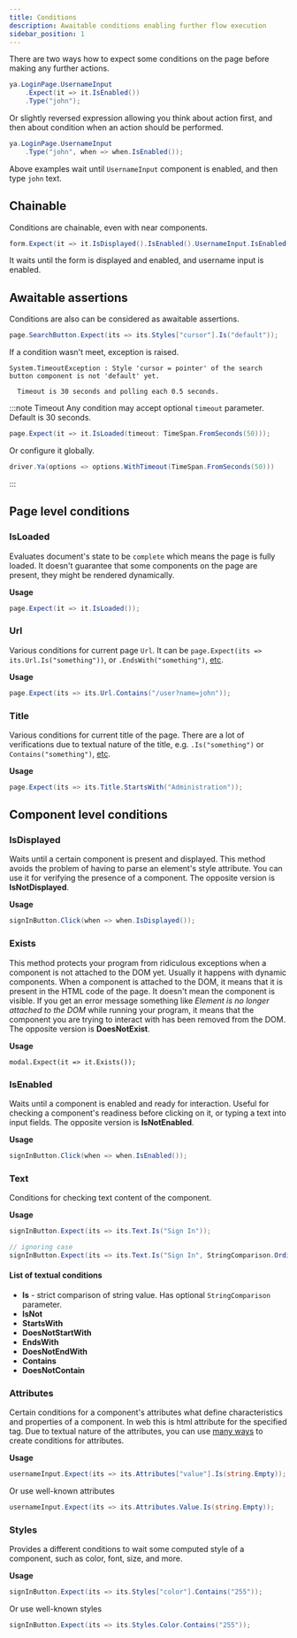 ```yaml
---
title: Conditions
description: Awaitable conditions enabling further flow execution
sidebar_position: 1
---
```


There are two ways how to expect some conditions on the page before making any further actions.

```csharp
ya.LoginPage.UsernameInput
    .Expect(it => it.IsEnabled())
    .Type("john");
```

Or slightly reversed expression allowing you think about action first, and then about condition when an action should be performed.

```csharp
ya.LoginPage.UsernameInput
    .Type("john", when => when.IsEnabled());
```

Above examples wait until `UsernameInput` component is enabled, and then type `john` text.

## Chainable
Conditions are chainable, even with near components.

```csharp
form.Expect(it => it.IsDisplayed().IsEnabled().UsernameInput.IsEnabled()).Submit();
```

It waits until the form is displayed and enabled, and username input is enabled.

## Awaitable assertions
Conditions are also can be considered as awaitable assertions.

```csharp
page.SearchButton.Expect(its => its.Styles["cursor"].Is("default"));
```
If a condition wasn't meet, exception is raised.
```
System.TimeoutException : Style 'cursor = pointer' of the search button component is not 'default' yet.

  Timeout is 30 seconds and polling each 0.5 seconds.
```

:::note Timeout
Any condition may accept optional `timeout` parameter. Default is 30 seconds.

```csharp
page.Expect(it => it.IsLoaded(timeout: TimeSpan.FromSeconds(50)));
```

Or configure it globally.

```csharp
driver.Ya(options => options.WithTimeout(TimeSpan.FromSeconds(50)))
```
:::


## Page level conditions

### IsLoaded
Evaluates document's state to be `complete` which means the page is fully loaded. It doesn't guarantee that some components on the page are present, they might be rendered dynamically. 

**Usage**
```csharp
page.Expect(it => it.IsLoaded());
```

### Url
Various conditions for current page `Url`. It can be `page.Expect(its => its.Url.Is("something"))`, or `.EndsWith("something")`, [etc](#list-of-textual-conditions).

**Usage**
```csharp
page.Expect(its => its.Url.Contains("/user?name=john"));
```

### Title
Various conditions for current title of the page. There are a lot of verifications due to textual nature of the title, e.g. `.Is("something")` or `Contains("something")`, [etc](#list-of-textual-conditions).

**Usage**
```csharp
page.Expect(its => its.Title.StartsWith("Administration"));
```


## Component level conditions

### IsDisplayed
Waits until a certain component is present and displayed. This method avoids the problem of having to parse an element's style attribute. You can use it for verifying the presence of a component. The opposite version is **IsNotDisplayed**.

**Usage**
```csharp
signInButton.Click(when => when.IsDisplayed());
```

### Exists
This method protects your program from ridiculous exceptions when a component is not attached to the DOM yet. Usually it happens with dynamic components. When a component is attached to the DOM, it means that it is present in the HTML code of the page. It doesn't mean the component is visible. If you get an error message something like _Element is no longer attached to the DOM_ while running your program, it means that the component you are trying to interact with has been removed from the DOM. The opposite version is **DoesNotExist**.

**Usage**
```charp
modal.Expect(it => it.Exists());
```

### IsEnabled
Waits until a component is enabled and ready for interaction. Useful for checking a component's readiness before clicking on it, or typing a text into input fields. The opposite version is **IsNotEnabled**.

**Usage**
```csharp
signInButton.Click(when => when.IsEnabled());
```

### Text
Conditions for checking text content of the component.

**Usage**
```csharp
signInButton.Expect(its => its.Text.Is("Sign In"));

// ignoring case
signInButton.Expect(its => its.Text.Is("Sign In", StringComparison.OrdinalIgnoreCase));
```

#### List of textual conditions

- **Is** - strict comparison of string value. Has optional `StringComparison` parameter.
- **IsNot**
- **StartsWith**
- **DoesNotStartWith**
- **EndsWith**
- **DoesNotEndWith**
- **Contains**
- **DoesNotContain**

### Attributes
Certain conditions for a component's attributes what define characteristics and properties of a component. In web this is html attribute for the specified tag. Due to textual nature of the attributes, you can use [many ways](#list-of-textual-conditions) to create conditions for attributes.

**Usage**
```csharp
usernameInput.Expect(its => its.Attributes["value"].Is(string.Empty));
```

Or use well-known attributes
```csharp
usernameInput.Expect(its => its.Attributes.Value.Is(string.Empty));
```

### Styles
Provides a different conditions to wait some computed style of a component, such as color, font, size, and more.

**Usage**
```csharp
signInButton.Expect(its => its.Styles["color"].Contains("255"));
```

Or use well-known styles
```csharp
signInButton.Expect(its => its.Styles.Color.Contains("255"));
```
